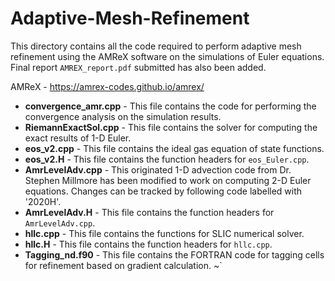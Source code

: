 # Adaptive-Mesh-Refinement

This directory contains all the code required to perform adaptive mesh refinement using the AMReX software on the simulations of Euler equations. Final report `AMREX_report.pdf` submitted has also been added.

AMReX - https://amrex-codes.github.io/amrex/

* **convergence_amr.cpp** - This file contains the code for performing the convergence analysis on the simulation results. 
* **RiemannExactSol.cpp** - This file contains the solver for computing the exact results of 1-D Euler.
* **eos_v2.cpp** - This file contains the ideal gas equation of state functions. 
* **eos_v2.H** -  This file contains the function headers for `eos_Euler.cpp`.
* **AmrLevelAdv.cpp** - This originated 1-D advection code from Dr. Stephen Millmore has been modified to work on computing 2-D Euler equations. Changes can be tracked by following code labelled with '2020H'.
* **AmrLevelAdv.H** - This file contains the function headers for `AmrLevelAdv.cpp`.
* **hllc.cpp** - This file contains the functions for SLIC numerical solver.  
* **hllc.H** - This file contains the function headers for `hllc.cpp`.
* **Tagging_nd.f90** - This file contains the FORTRAN code for tagging cells for refinement based on gradient calculation.
~`
